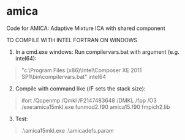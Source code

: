 # amica
Code for AMICA: Adaptive Mixture ICA with shared component

TO COMPILE WITH INTEL FORTRAN ON WINDOWS
1.	In a cmd.exe windows: Run compilervars.bat with argument (e.g. intel64): 

>"c:\Program Files (x86)\Intel\Composer XE 2011 SP1\bin\compilervars.bat" intel64

2.	Compile with command like (/F sets the stack size):

> ifort   /Qopenmp /Qmkl  /F2147483648 /DMKL /fpp  /O3  /exe:amica15mkl.exe  funmod2.f90 amica15.f90 fmpich2.lib

3.	Test:

> .\amica15mkl.exe .\amicadefs.param
